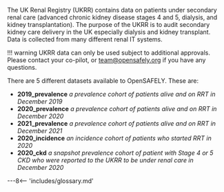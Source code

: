 The UK Renal Registry (UKRR) contains data on patients under secondary renal care (advanced chronic kidney disease stages 4 and 5, dialysis, and kidney transplantation). The purpose of the UKRR is to audit secondary kidney 
care delivery in the UK especially dialysis and kidney transplant. Data is collected from many different renal IT systems. 

!!! warning
    UKRR data can only be used subject to additional approvals.
    Please contact your co-pilot, or <team@opensafely.org> if you have any questions.

There are 5 different datasets available to OpenSAFELY. These are:

* **2019_prevalence** *a prevalence cohort of patients alive and on RRT in December 2019*
* **2020_prevalence** *a prevalence cohort of patients alive and on RRT in December 2020*
* **2021_prevalence** *a prevalence cohort of patients alive and on RRT in December 2021*
* **2020_incidence** *an incidence cohort of patients who started RRT in 2020*
* **2020_ckd** *a snapshot prevalence cohort of patient with Stage 4 or 5 CKD who were reported to the UKRR to be under renal care in December 2020*

---8<-- 'includes/glossary.md'
